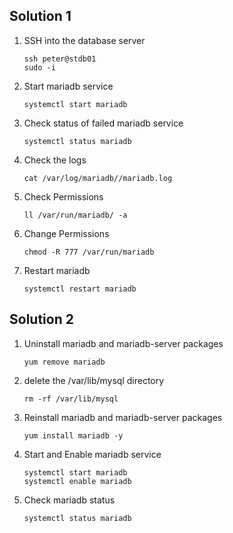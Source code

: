 ## Solution 1

1. SSH into the database server

    ```
    ssh peter@stdb01
    sudo -i
    ```

2. Start mariadb service

    ```
    systemctl start mariadb
    ```

3. Check status of failed mariadb service
    
    ```
    systemctl status mariadb
    ```

4. Check the logs

    ```
    cat /var/log/mariadb//mariadb.log
    ```

5. Check Permissions
    
    ```
    ll /var/run/mariadb/ -a
    ```

6. Change Permissions 

    ```
    chmod -R 777 /var/run/mariadb
    ```

7. Restart mariadb

    ```
    systemctl restart mariadb
    ```


## Solution 2

1. Uninstall mariadb and mariadb-server packages

    ```
    yum remove mariadb
    ```

2. delete the /var/lib/mysql directory

    ```
    rm -rf /var/lib/mysql
    ```

3. Reinstall mariadb and mariadb-server packages

    ```
    yum install mariadb -y
    ```

4. Start and Enable mariadb service

    ```
    systemctl start mariadb
    systemctl enable mariadb
    ```

5. Check mariadb status

    ```
    systemctl status mariadb
    ```

